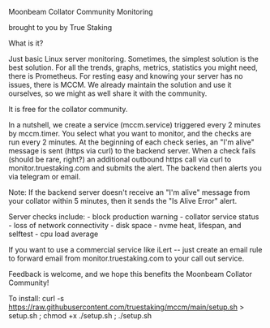 Moonbeam Collator Community Monitoring

brought to you by True Staking

What is it?

Just basic Linux server monitoring. Sometimes, the simplest solution is the best solution. For all the trends, graphs, metrics, statistics you might need, there is Prometheus. For resting easy and knowing your server has no issues, there is MCCM. We already maintain the solution and use it ourselves, so we might as well share it with the community.

It is free for the collator community. 

In a nutshell, we create a service (mccm.service) triggered every 2 minutes by mccm.timer. You select what you want to monitor, and the checks are run every 2 minutes. At the beginning of each check series, an "I'm alive" message is sent (https via curl) to the backend server. When a check fails (should be rare, right?) an additional outbound https call via curl to monitor.truestaking.com and submits the alert. The backend then alerts you via telegram or email.

Note: If the backend server doesn't receive an "I'm alive" message from your collator within 5 minutes, then it sends the "Is Alive Error" alert.

Server checks include:
    - block production warning
    - collator service status
    - loss of network connectivity
    - disk space
    - nvme heat, lifespan, and selftest
    - cpu load average

If you want to use a commercial service like iLert -- just create an email rule to forward email from monitor.truestaking.com to your call out service.

Feedback is welcome, and we hope this benefits the Moonbeam Collator Community!

To install: curl -s https://raw.githubusercontent.com/truestaking/mccm/main/setup.sh > setup.sh ; chmod +x ./setup.sh ; ./setup.sh


